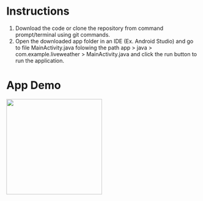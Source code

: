 <h1>Instructions</h1>
<ol>
  <li> Download the code or clone the repository from command prompt/terminal using git commands. </li>
  <li> Open the downloaded app folder in an IDE (Ex. Android Studio) and go to file MainActivity.java folowing the path app > java > com.example.liveweather > MainActivity.java and click the run button to run the application.</li>
</ol>

<h1>App Demo</h1>
<img src ="https://user-images.githubusercontent.com/56787472/104131382-9b620400-533b-11eb-86af-18efdaa4f25c.gif" width="250"/>
